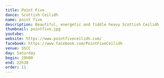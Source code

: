 ```yaml
---
title: Point Five
dance: Scottish Ceilidh
name: point five
description: Beautiful, energetic and fiddle heavy Scottish Ceilidh
thumbnail: pointfive.jpg
youtube: 
website: https://www.pointfiveceilidh.com/
facebook: https://www.facebook.com/PointFiveCeilidh
venue: SSCC
day: Saturday
begin: 19h00
end: 22h30
order: 11
---
```

